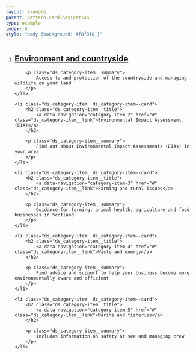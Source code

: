 ```yaml
---
layout: example
parent: pattern.card-navigation
type: example
index: 0
style: "body {background: #f8f8f8;}"
---
```


<ol class="ds_category-list  ds_category-list--grid  ds_category-list--narrow">
    <li class="ds_category-item  ds_category-item--card">
        <h2 class="ds_category-item__title">
            <a data-navigation="category-item-1" href="#" class="ds_category-item__link">Environment and countryside</a>
        </h2>

        <p class="ds_category-item__summary">
            Access to and protection of the countryside and managing wildlife on your land
        </p>
    </li>

    <li class="ds_category-item  ds_category-item--card">
        <h2 class="ds_category-item__title">
            <a data-navigation="category-item-2" href="#" class="ds_category-item__link">Environmental Impact Assessment (EIA)</a>
        </h2>

        <p class="ds_category-item__summary">
            Find out about Environmental Impact Assessments (EIAs) in your area
        </p>
    </li>

    <li class="ds_category-item  ds_category-item--card">
        <h2 class="ds_category-item__title">
            <a data-navigation="category-item-3" href="#" class="ds_category-item__link">Farming and rural issues</a>
        </h2>

        <p class="ds_category-item__summary">
            Guidance for farming, animal health, agriculture and food businesses in Scotland
        </p>
    </li>

    <li class="ds_category-item  ds_category-item--card">    
        <h2 class="ds_category-item__title">
            <a data-navigation="category-item-4" href="#" class="ds_category-item__link">Waste and energy</a>
        </h2>

        <p class="ds_category-item__summary">
            Find advice and support to help your business become more environmentally aware and efficient
        </p>
    </li>

    <li class="ds_category-item  ds_category-item--card">
        <h2 class="ds_category-item__title">
            <a data-navigation="category-item-5" href="#" class="ds_category-item__link">Marine and fisheries</a>
        </h2>

        <p class="ds_category-item__summary">
            Includes information on safety at sea and managing crew
        </p>
    </li>
</ol>
